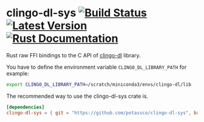 # clingo-dl-sys [![Build Status](https://github.com/potassco/clingo-dl-sys/workflows/CI%20Test/badge.svg)](https://github.com/potassco/clingo-dl-sys)[![Latest Version](https://img.shields.io/crates/v/clingo-dl-sys.svg)](https://crates.io/crates/clingo-dl-sys)[![Rust Documentation](https://docs.rs/clingo-dl-sys/badge.svg)](https://docs.rs/clingo-dl-sys)

Rust raw FFI bindings to the C API of [clingo-dl](https://github.com/potassco/clingo-dl) library.


You have to define the environment variable `CLINGO_DL_LIBRARY_PATH` for example:

```sh
export CLINGO_DL_LIBRARY_PATH=/scratch/miniconda3/envs/clingo-dl/lib
```

The recommended way to use the clingo-dl-sys crate is.

```toml
[dependencies]
clingo-dl-sys = { git = "https://github.com/potassco/clingo-dl-sys", branch = "master"}
```
